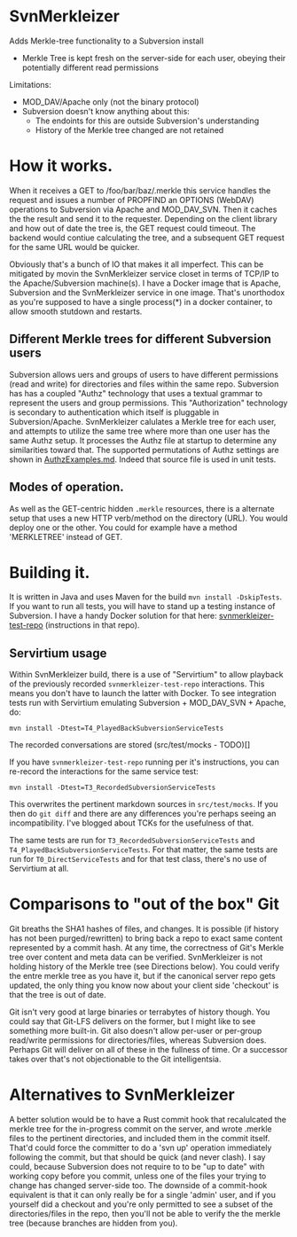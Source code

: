 # SvnMerkleizer

Adds Merkle-tree functionality to a Subversion install

* Merkle Tree is kept fresh on the server-side for each user, obeying their potentially different read permissions 

Limitations:

* MOD_DAV/Apache only (not the binary protocol)
* Subversion doesn't know anything about this:
  * The endoints for this are outside Subversion's understanding
  * History of the Merkle tree changed are not retained
  
# How it works.

When it receives a GET to /foo/bar/baz/.merkle this service handles the request and issues a number of 
PROPFIND an OPTIONS (WebDAV) operations to Subversion via Apache and MOD_DAV_SVN. Then it caches the the result
and send it to the requester. Depending on the client library and how out of date the tree is, the GET request could 
timeout. The backend would contiue calculating the tree, and a subsequent GET request for the same URL would
be quicker.

Obviously that's a bunch of IO that makes it all imperfect.  This can be mitigated by movin the SvnMerkleizer service
closet in terms of TCP/IP to the Apache/Subversion machine(s). I have a Docker image that is Apache, Subversion and the 
SvnMerkleizer service in one image. That's unorthodox as you're supposed to have a single process(*) in a docker
container, to allow smooth stutdown and restarts.

## Different Merkle trees for different Subversion users

Subversion allows uers and groups of users to have different permissions (read and write) for directories and
files within the same repo. Subversion has has a coupled "Authz" technology that uses a textual grammar to
represent the users and group permissions. This "Authorization" technology is secondary to authentication which 
itself is pluggable in Subversion/Apache. SvnMerkleizer calulates a Merkle tree for each user, and attempts to
utilize the same tree where more than one user has the same Authz setup. It processes the Authz file at startup 
to determine any similarities toward that.  The supported permutations of Authz settings are shown in 
[AuthzExamples.md](AuthzExamples.md). Indeed that source file is used in unit tests.

## Modes of operation. 

As well as the GET-centric hidden `.merkle` resources, there is a alternate setup that uses a new HTTP verb/method
on the directory (URL). You would deploy one or the other.  You could for example have a method 'MERKLETREE' 
instead of GET.

# Building it.

It is written in Java and uses Maven for the build `mvn install -DskipTests`. If you want to run all tests, you will have 
to stand up a testing instance of Subversion. I have a handy Docker solution for that here: 
[svnmerkleizer-test-repo](https://github.com/paul-hammant-fork/svnmerkleizer-test-repo) (instructions in that repo).

## Servirtium usage

Within SvnMerkleizer build, there is a use of "Servirtium" to allow playback of the previously recorded 
`svnmerkleizer-test-repo` interactions. This means you don't have to launch the latter with Docker. To see integration 
tests run with Servirtium emulating Subversion + MOD_DAV_SVN + Apache, do:

```
mvn install -Dtest=T4_PlayedBackSubversionServiceTests
```
   
The recorded conversations are stored (src/test/mocks - TODO)[]   
   
If you have `svnmerkleizer-test-repo` running per it's instructions, you can re-record the interactions for the same 
service test: 

```
mvn install -Dtest=T3_RecordedSubversionServiceTests
```

This overwrites the pertinent markdown sources in `src/test/mocks`. If you then do `git diff` and there are any
differences you're perhaps seeing an incompatibility. I've blogged about TCKs for the usefulness of that.
  
The same tests are run for `T3_RecordedSubversionServiceTests`  and `T4_PlayedBackSubversionServiceTests`. For that
matter, the same tests are run for `T0_DirectServiceTests` and for that test class, there's no use of Servirtium 
at all.
    
# Comparisons to "out of the box" Git

Git breaths the SHA1 hashes of files, and changes. It is possible (if history has not been purged/rewritten) 
to bring back a repo to exact same content represented by a commit hash. At any time, the correctness of Git's
Merkle tree over content and meta data can be verified.  SvnMerkleizer is not holding history of the Merkle tree 
(see Directions below). You could verify the entre merkle tree as you have it, but if the canonical server repo gets
updated, the only thing you know now about your client side 'checkout' is that the tree is out of date.
  
Git isn't very good at large binaries or terrabytes of history though. You could say that Git-LFS delivers on the 
former, but I might like to see something more built-in.  Git also doesn't allow per-user or per-group read/write
permissions for directories/files, whereas Subversion does. Perhaps Git will deliver on all of these in the fullness
of time. Or a successor takes over that's not objectionable to the Git intelligentsia.  
  
# Alternatives to SvnMerkleizer

A better solution would be to have a Rust commit hook that recalulcated the merkle tree for the in-progress commit on 
the server, and wrote .merkle files to the pertinent directories, and included them in the commit itself. That'd could 
force the committer to do a 'svn up' operation immediately following the commit, but that should be quick (and never 
clash). I say could, because Subversion does not require to to be "up to date" with working copy before you commit, 
unless one of the files your trying to change has changed server-side too. The downside of a commit-hook equivalent is 
that it can only really be for a single 'admin' user, and if you yourself did a checkout and you're only permitted to 
see a subset of the directories/files in the repo, then you'll not be able to verify the the merkle tree (because 
branches are hidden from you).